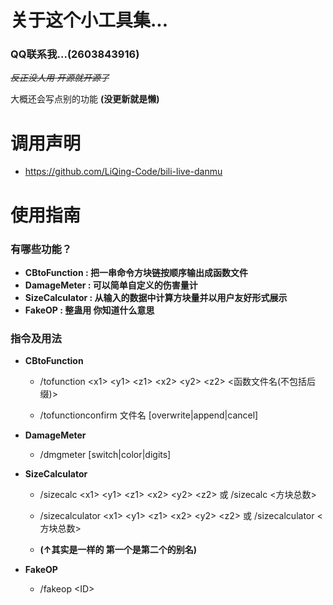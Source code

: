 # 关于这个小工具集...

### **QQ联系我...(2603843916)**

*~~反正没人用 开源就开源了~~*

大概还会写点别的功能 **(没更新就是懒)**

# 调用声明
 - https://github.com/LiQing-Code/bili-live-danmu

# 使用指南

### 有哪些功能？
 
 - **CBtoFunction : 把一串命令方块链按顺序输出成函数文件**
 - **DamageMeter : 可以简单自定义的伤害量计**
 - **SizeCalculator : 从输入的数据中计算方块量并以用户友好形式展示**
 - **FakeOP : 整蛊用 你知道什么意思**

### 指令及用法

 - **CBtoFunction**

    - /tofunction \<x1\> \<y1\> \<z1\> \<x2\> \<y2\> \<z2\> \<函数文件名(不包括后缀)\>
 
    - /tofunctionconfirm 文件名 [overwrite|append|cancel]

 - **DamageMeter**

    - /dmgmeter [switch|color|digits]

 
 - **SizeCalculator**

    - /sizecalc \<x1\> \<y1\> \<z1\> \<x2\> \<y2\> \<z2\> 或 /sizecalc \<方块总数\>

    - /sizecalculator \<x1\> \<y1\> \<z1\> \<x2\> \<y2\> \<z2\> 或 /sizecalculator \<方块总数\>
    - **(↑其实是一样的 第一个是第二个的别名)**
- **FakeOP**

   - /fakeop \<ID\>

 
